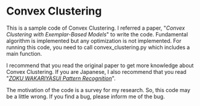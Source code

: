 # Convex Clustering

This is a sample code of Convex Clustering.
I referred a paper, "_Convex Clustering with Exemplar-Based Models_" to write the code.
Fundamental algorithm is implemented but any optimization is not implemented.
For running this code, you need to call convex_clustering.py which includes a main function.

I recommend that you read the original paper to get more knowledge about Convex Clustering.
If you are Japanese, I also recommend that you read "[_ZOKU WAKARIYASUI Pattern Recognition_](http://shop.ohmsha.co.jp/shopdetail/000000000574/)".

The motivation of the code is a survey for my research.
So, this code may be a little wrong.
If you find a bug, please inform me of the bug.
